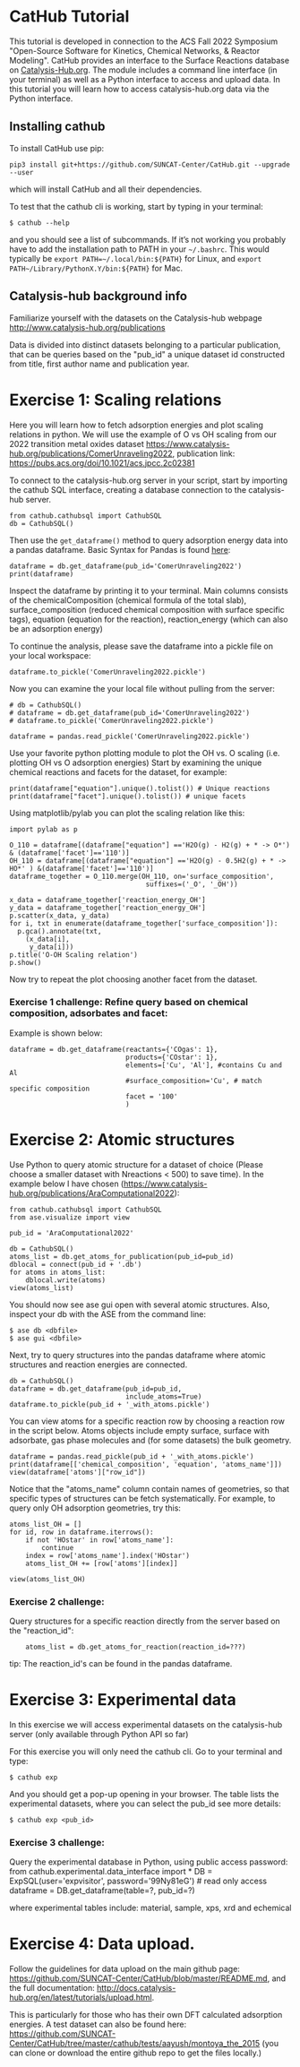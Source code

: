 # CatHub Tutorial

This tutorial is developed in connection to the ACS Fall 2022 Symposium "Open-Source Software for Kinetics, Chemical Networks, & Reactor Modeling".  CatHub provides an interface to the Surface Reactions database on [Catalysis-Hub.org](http://www.catalysis-hub.org). The module includes a command line interface (in your terminal) as well as a Python interface to access and upload data. In this tutorial you will learn how to access catalysis-hub.org data via the Python interface.


## Installing cathub
To install CatHub use pip:

    pip3 install git+https://github.com/SUNCAT-Center/CatHub.git --upgrade --user

which will install CatHub and all their dependencies.

To test that the cathub cli is working, start by typing in your terminal:

    $ cathub --help

and you should see a list of subcommands. If it’s not working you probably have to add the installation path to PATH in your `~/.bashrc`. This would typically be `export PATH=~/.local/bin:${PATH}` for Linux, and `export PATH~/Library/PythonX.Y/bin:${PATH}` for Mac.

## Catalysis-hub background info
Familiarize yourself with the datasets on the Catalysis-hub webpage http://www.catalysis-hub.org/publications

Data is divided into distinct datasets belonging to a particular publication, that can be queries based on the "pub_id"  a unique dataset id constructed from title, first author name and publication year.

# Exercise 1: Scaling relations
Here you will learn how to fetch adsorption energies and plot scaling relations in python. We will use the example of O vs OH scaling from our 2022 transition metal oxides dataset https://www.catalysis-hub.org/publications/ComerUnraveling2022, publication link: https://pubs.acs.org/doi/10.1021/acs.jpcc.2c02381


To connect to the catalysis-hub.org server in your script, start by importing the cathub SQL interface, creating a database connection to the catalysis-hub server.

    from cathub.cathubsql import CathubSQL
    db = CathubSQL()

Then use the `get_dataframe()` method to query adsorption energy data into a pandas dataframe. Basic Syntax for Pandas is found [here](https://pandas.pydata.org/pandas-docs/stable/getting_started/intro_tutorials/03_subset_data.html#min-tut-03-subset):

    dataframe = db.get_dataframe(pub_id='ComerUnraveling2022')
    print(dataframe)

Inspect the dataframe by printing it to your terminal. Main columns consists of the chemicalComposition (chemical formula of the total slab), surface_composition (reduced chemical composition with surface specific tags), equation (equation for the reaction), reaction_energy (which can also be an adsorption energy)

To continue the analysis, please save the dataframe into a pickle file on your local workspace:

    dataframe.to_pickle('ComerUnraveling2022.pickle')

Now you can examine the your local file without pulling from the server:

    # db = CathubSQL()
    # dataframe = db.get_dataframe(pub_id='ComerUnraveling2022')
    # dataframe.to_pickle('ComerUnraveling2022.pickle')

    dataframe = pandas.read_pickle('ComerUnraveling2022.pickle')

Use your favorite python plotting module to plot the OH vs. O scaling (i.e. plotting OH vs O adsorption energies) Start by examining the unique chemical reactions and facets for the dataset, for example:

    print(dataframe["equation"].unique().tolist()) # Unique reactions
    print(dataframe["facet"].unique().tolist()) # unique facets


Using matplotlib/pylab you can plot the scaling relation like this:

    import pylab as p

    O_110 = dataframe[(dataframe["equation"] =='H2O(g) - H2(g) + * -> O*') & (dataframe['facet']=='110')]
    OH_110 = dataframe[(dataframe["equation"] =='H2O(g) - 0.5H2(g) + * -> HO*' ) &(dataframe['facet']=='110')]
    dataframe_together = O_110.merge(OH_110, on='surface_composition',
                                      suffixes=('_O', '_OH'))

    x_data = dataframe_together['reaction_energy_OH']
    y_data = dataframe_together['reaction_energy_OH']
    p.scatter(x_data, y_data)
    for i, txt in enumerate(dataframe_together['surface_composition']):
      p.gca().annotate(txt,
        (x_data[i],
         y_data[i]))
    p.title('O-OH Scaling relation')
    p.show()


Now try to repeat the plot choosing another facet from the dataset.

### Exercise 1 challenge: Refine query based on chemical composition, adsorbates and facet:

Example is shown below:

    dataframe = db.get_dataframe(reactants={'COgas': 1},
                                 products={'COstar': 1},
                                 elements=['Cu', 'Al'], #contains Cu and Al
                                 #surface_composition='Cu', # match specific composition
                                 facet = '100'
                                 )


# Exercise 2: Atomic structures

Use Python to query atomic structure for a dataset of choice (Please choose a smaller dataset with Nreactions < 500) to save time). In the example below I have chosen (https://www.catalysis-hub.org/publications/AraComputational2022):

    from cathub.cathubsql import CathubSQL
    from ase.visualize import view

    pub_id = 'AraComputational2022'

    db = CathubSQL()
    atoms_list = db.get_atoms_for_publication(pub_id=pub_id)
    dblocal = connect(pub_id + '.db')
    for atoms in atoms_list:
        dblocal.write(atoms)
    view(atoms_list)

You should now see ase gui open with several atomic structures. Also, inspect your db with the ASE from the command line:

    $ ase db <dbfile>
    $ ase gui <dbfile>

Next, try to query structures into the pandas dataframe where atomic structures and reaction energies are connected.

    db = CathubSQL()
    dataframe = db.get_dataframe(pub_id=pub_id,
                                 include_atoms=True)
    dataframe.to_pickle(pub_id + '_with_atoms.pickle')


You can view atoms for a specific reaction row by choosing a reaction row in the script below. Atoms objects include empty surface, surface with adsorbate, gas phase molecules and (for some datasets) the bulk geometry.

    dataframe = pandas.read_pickle(pub_id + '_with_atoms.pickle')
    print(dataframe[['chemical_composition', 'equation', 'atoms_name']])
    view(dataframe['atoms']["row_id"])

Notice that the "atoms_name" column contain names of geometries, so that specific types of structures can be fetch systematically. For example, to query only OH adsorption geometries, try this:

    atoms_list_OH = []
    for id, row in dataframe.iterrows():
        if not 'HOstar' in row['atoms_name']:
            continue
        index = row['atoms_name'].index('HOstar')
        atoms_list_OH += [row['atoms'][index]]

    view(atoms_list_OH)


### Exercise 2 challenge:
Query structures for a specific reaction directly from the server based
on the "reaction_id":

        atoms_list = db.get_atoms_for_reaction(reaction_id=???)

tip: The reaction_id's can be found in the pandas dataframe.


# Exercise 3: Experimental data

In this exercise we will access experimental datasets on the catalysis-hub server
(only available through Python API so far)

For this exercise you will only need the cathub cli. Go to your terminal and type:

    $ cathub exp

And you should get a pop-up opening in your browser. The table lists the
experimental datasets, where you can select the pub_id see more details:

    $ cathub exp <pub_id>


### Exercise 3 challenge:

Query the experimental database in Python, using public access password:
    from cathub.experimental.data_interface import *
    DB = ExpSQL(user='expvisitor', password='99Ny81eG') # read only access
    dataframe = DB.get_dataframe(table=?, pub_id=?)

where experimental tables include: material, sample, xps, xrd and echemical


# Exercise 4: Data upload.

Follow the guidelines for data upload on the main github page: https://github.com/SUNCAT-Center/CatHub/blob/master/README.md, and the full documentation: http://docs.catalysis-hub.org/en/latest/tutorials/upload.html.

This is particularly for those who has their own DFT calculated adsorption energies. A test dataset can also be found here: https://github.com/SUNCAT-Center/CatHub/tree/master/cathub/tests/aayush/montoya_the_2015 (you can clone or download the entire github repo to get the files locally.)
